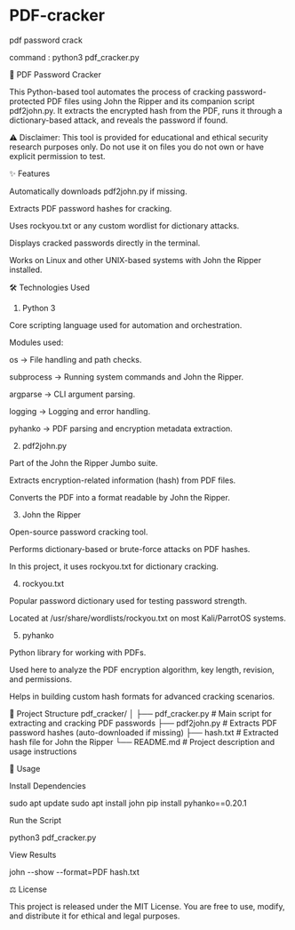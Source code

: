 # PDF-cracker
pdf password crack

command : python3 pdf_cracker.py

📜 PDF Password Cracker

This Python-based tool automates the process of cracking password-protected PDF files using John the Ripper and its companion script pdf2john.py.
It extracts the encrypted hash from the PDF, runs it through a dictionary-based attack, and reveals the password if found.

⚠️ Disclaimer: This tool is provided for educational and ethical security research purposes only. Do not use it on files you do not own or have explicit permission to test.

✨ Features

Automatically downloads pdf2john.py if missing.

Extracts PDF password hashes for cracking.

Uses rockyou.txt or any custom wordlist for dictionary attacks.

Displays cracked passwords directly in the terminal.

Works on Linux and other UNIX-based systems with John the Ripper installed.

🛠️ Technologies Used
1. Python 3

Core scripting language used for automation and orchestration.

Modules used:

os → File handling and path checks.

subprocess → Running system commands and John the Ripper.

argparse → CLI argument parsing.

logging → Logging and error handling.

pyhanko → PDF parsing and encryption metadata extraction.

2. pdf2john.py

Part of the John the Ripper Jumbo suite.

Extracts encryption-related information (hash) from PDF files.

Converts the PDF into a format readable by John the Ripper.

3. John the Ripper

Open-source password cracking tool.

Performs dictionary-based or brute-force attacks on PDF hashes.

In this project, it uses rockyou.txt for dictionary cracking.

4. rockyou.txt

Popular password dictionary used for testing password strength.

Located at /usr/share/wordlists/rockyou.txt on most Kali/ParrotOS systems.

5. pyhanko

Python library for working with PDFs.

Used here to analyze the PDF encryption algorithm, key length, revision, and permissions.

Helps in building custom hash formats for advanced cracking scenarios.

📂 Project Structure
pdf_cracker/
│
├── pdf_cracker.py       # Main script for extracting and cracking PDF passwords
├── pdf2john.py          # Extracts PDF password hashes (auto-downloaded if missing)
├── hash.txt             # Extracted hash file for John the Ripper
└── README.md            # Project description and usage instructions

🚀 Usage

Install Dependencies

sudo apt update
sudo apt install john
pip install pyhanko==0.20.1


Run the Script

python3 pdf_cracker.py


View Results

john --show --format=PDF hash.txt

⚖️ License

This project is released under the MIT License.
You are free to use, modify, and distribute it for ethical and legal purposes.

